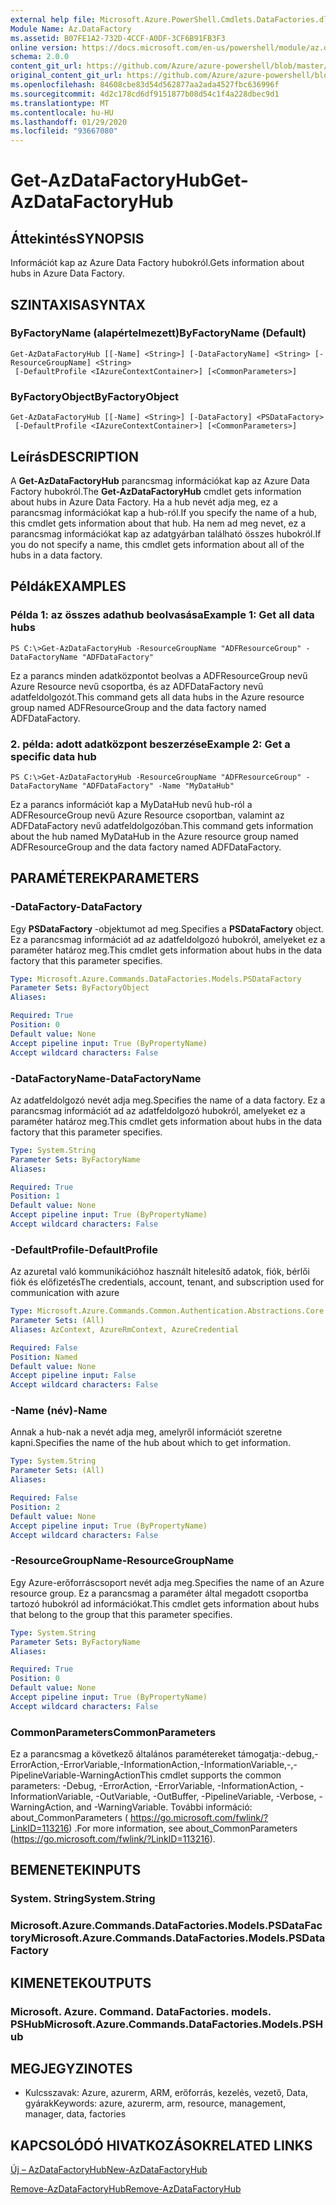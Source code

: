 ```yaml
---
external help file: Microsoft.Azure.PowerShell.Cmdlets.DataFactories.dll-Help.xml
Module Name: Az.DataFactory
ms.assetid: B07FE1A2-732D-4CCF-A0DF-3CF6B91FB3F3
online version: https://docs.microsoft.com/en-us/powershell/module/az.datafactory/get-azdatafactoryhub
schema: 2.0.0
content_git_url: https://github.com/Azure/azure-powershell/blob/master/src/DataFactory/DataFactoryV2/help/Get-AzDataFactoryHub.md
original_content_git_url: https://github.com/Azure/azure-powershell/blob/master/src/DataFactory/DataFactoryV2/help/Get-AzDataFactoryHub.md
ms.openlocfilehash: 84608cbe83d54d562877aa2ada4527fbc636996f
ms.sourcegitcommit: 4d2c178cd6df9151877b08d54c1f4a228dbec9d1
ms.translationtype: MT
ms.contentlocale: hu-HU
ms.lasthandoff: 01/29/2020
ms.locfileid: "93667080"
---
```

# <span data-ttu-id="2b836-101">Get-AzDataFactoryHub</span><span class="sxs-lookup"><span data-stu-id="2b836-101">Get-AzDataFactoryHub</span></span>

## <span data-ttu-id="2b836-102">Áttekintés</span><span class="sxs-lookup"><span data-stu-id="2b836-102">SYNOPSIS</span></span>
<span data-ttu-id="2b836-103">Információt kap az Azure Data Factory hubokról.</span><span class="sxs-lookup"><span data-stu-id="2b836-103">Gets information about hubs in Azure Data Factory.</span></span>

## <span data-ttu-id="2b836-104">SZINTAXISA</span><span class="sxs-lookup"><span data-stu-id="2b836-104">SYNTAX</span></span>

### <span data-ttu-id="2b836-105">ByFactoryName (alapértelmezett)</span><span class="sxs-lookup"><span data-stu-id="2b836-105">ByFactoryName (Default)</span></span>
```
Get-AzDataFactoryHub [[-Name] <String>] [-DataFactoryName] <String> [-ResourceGroupName] <String>
 [-DefaultProfile <IAzureContextContainer>] [<CommonParameters>]
```

### <span data-ttu-id="2b836-106">ByFactoryObject</span><span class="sxs-lookup"><span data-stu-id="2b836-106">ByFactoryObject</span></span>
```
Get-AzDataFactoryHub [[-Name] <String>] [-DataFactory] <PSDataFactory>
 [-DefaultProfile <IAzureContextContainer>] [<CommonParameters>]
```

## <span data-ttu-id="2b836-107">Leírás</span><span class="sxs-lookup"><span data-stu-id="2b836-107">DESCRIPTION</span></span>
<span data-ttu-id="2b836-108">A **Get-AzDataFactoryHub** parancsmag információkat kap az Azure Data Factory hubokról.</span><span class="sxs-lookup"><span data-stu-id="2b836-108">The **Get-AzDataFactoryHub** cmdlet gets information about hubs in Azure Data Factory.</span></span>
<span data-ttu-id="2b836-109">Ha a hub nevét adja meg, ez a parancsmag információkat kap a hub-ról.</span><span class="sxs-lookup"><span data-stu-id="2b836-109">If you specify the name of a hub, this cmdlet gets information about that hub.</span></span>
<span data-ttu-id="2b836-110">Ha nem ad meg nevet, ez a parancsmag információkat kap az adatgyárban található összes hubokról.</span><span class="sxs-lookup"><span data-stu-id="2b836-110">If you do not specify a name, this cmdlet gets information about all of the hubs in a data factory.</span></span>

## <span data-ttu-id="2b836-111">Példák</span><span class="sxs-lookup"><span data-stu-id="2b836-111">EXAMPLES</span></span>

### <span data-ttu-id="2b836-112">Példa 1: az összes adathub beolvasása</span><span class="sxs-lookup"><span data-stu-id="2b836-112">Example 1: Get all data hubs</span></span>
```
PS C:\>Get-AzDataFactoryHub -ResourceGroupName "ADFResourceGroup" -DataFactoryName "ADFDataFactory"
```

<span data-ttu-id="2b836-113">Ez a parancs minden adatközpontot beolvas a ADFResourceGroup nevű Azure Resource nevű csoportba, és az ADFDataFactory nevű adatfeldolgozót.</span><span class="sxs-lookup"><span data-stu-id="2b836-113">This command gets all data hubs in the Azure resource group named ADFResourceGroup and the data factory named ADFDataFactory.</span></span>

### <span data-ttu-id="2b836-114">2. példa: adott adatközpont beszerzése</span><span class="sxs-lookup"><span data-stu-id="2b836-114">Example 2: Get a specific data hub</span></span>
```
PS C:\>Get-AzDataFactoryHub -ResourceGroupName "ADFResourceGroup" -DataFactoryName "ADFDataFactory" -Name "MyDataHub"
```

<span data-ttu-id="2b836-115">Ez a parancs információt kap a MyDataHub nevű hub-ról a ADFResourceGroup nevű Azure Resource csoportban, valamint az ADFDataFactory nevű adatfeldolgozóban.</span><span class="sxs-lookup"><span data-stu-id="2b836-115">This command gets information about the hub named MyDataHub in the Azure resource group named ADFResourceGroup and the data factory named ADFDataFactory.</span></span>

## <span data-ttu-id="2b836-116">PARAMÉTEREK</span><span class="sxs-lookup"><span data-stu-id="2b836-116">PARAMETERS</span></span>

### <span data-ttu-id="2b836-117">-DataFactory</span><span class="sxs-lookup"><span data-stu-id="2b836-117">-DataFactory</span></span>
<span data-ttu-id="2b836-118">Egy **PSDataFactory** -objektumot ad meg.</span><span class="sxs-lookup"><span data-stu-id="2b836-118">Specifies a **PSDataFactory** object.</span></span>
<span data-ttu-id="2b836-119">Ez a parancsmag információt ad az adatfeldolgozó hubokról, amelyeket ez a paraméter határoz meg.</span><span class="sxs-lookup"><span data-stu-id="2b836-119">This cmdlet gets information about hubs in the data factory that this parameter specifies.</span></span>

```yaml
Type: Microsoft.Azure.Commands.DataFactories.Models.PSDataFactory
Parameter Sets: ByFactoryObject
Aliases:

Required: True
Position: 0
Default value: None
Accept pipeline input: True (ByPropertyName)
Accept wildcard characters: False
```

### <span data-ttu-id="2b836-120">-DataFactoryName</span><span class="sxs-lookup"><span data-stu-id="2b836-120">-DataFactoryName</span></span>
<span data-ttu-id="2b836-121">Az adatfeldolgozó nevét adja meg.</span><span class="sxs-lookup"><span data-stu-id="2b836-121">Specifies the name of a data factory.</span></span>
<span data-ttu-id="2b836-122">Ez a parancsmag információt ad az adatfeldolgozó hubokról, amelyeket ez a paraméter határoz meg.</span><span class="sxs-lookup"><span data-stu-id="2b836-122">This cmdlet gets information about hubs in the data factory that this parameter specifies.</span></span>

```yaml
Type: System.String
Parameter Sets: ByFactoryName
Aliases:

Required: True
Position: 1
Default value: None
Accept pipeline input: True (ByPropertyName)
Accept wildcard characters: False
```

### <span data-ttu-id="2b836-123">-DefaultProfile</span><span class="sxs-lookup"><span data-stu-id="2b836-123">-DefaultProfile</span></span>
<span data-ttu-id="2b836-124">Az azuretal való kommunikációhoz használt hitelesítő adatok, fiók, bérlői fiók és előfizetés</span><span class="sxs-lookup"><span data-stu-id="2b836-124">The credentials, account, tenant, and subscription used for communication with azure</span></span>

```yaml
Type: Microsoft.Azure.Commands.Common.Authentication.Abstractions.Core.IAzureContextContainer
Parameter Sets: (All)
Aliases: AzContext, AzureRmContext, AzureCredential

Required: False
Position: Named
Default value: None
Accept pipeline input: False
Accept wildcard characters: False
```

### <span data-ttu-id="2b836-125">-Name (név)</span><span class="sxs-lookup"><span data-stu-id="2b836-125">-Name</span></span>
<span data-ttu-id="2b836-126">Annak a hub-nak a nevét adja meg, amelyről információt szeretne kapni.</span><span class="sxs-lookup"><span data-stu-id="2b836-126">Specifies the name of the hub about which to get information.</span></span>

```yaml
Type: System.String
Parameter Sets: (All)
Aliases:

Required: False
Position: 2
Default value: None
Accept pipeline input: True (ByPropertyName)
Accept wildcard characters: False
```

### <span data-ttu-id="2b836-127">-ResourceGroupName</span><span class="sxs-lookup"><span data-stu-id="2b836-127">-ResourceGroupName</span></span>
<span data-ttu-id="2b836-128">Egy Azure-erőforráscsoport nevét adja meg.</span><span class="sxs-lookup"><span data-stu-id="2b836-128">Specifies the name of an Azure resource group.</span></span>
<span data-ttu-id="2b836-129">Ez a parancsmag a paraméter által megadott csoportba tartozó hubokról ad információkat.</span><span class="sxs-lookup"><span data-stu-id="2b836-129">This cmdlet gets information about hubs that belong to the group that this parameter specifies.</span></span>

```yaml
Type: System.String
Parameter Sets: ByFactoryName
Aliases:

Required: True
Position: 0
Default value: None
Accept pipeline input: True (ByPropertyName)
Accept wildcard characters: False
```

### <span data-ttu-id="2b836-130">CommonParameters</span><span class="sxs-lookup"><span data-stu-id="2b836-130">CommonParameters</span></span>
<span data-ttu-id="2b836-131">Ez a parancsmag a következő általános paramétereket támogatja:-debug,-ErrorAction,-ErrorVariable,-InformationAction,-InformationVariable,-,-PipelineVariable-WarningAction</span><span class="sxs-lookup"><span data-stu-id="2b836-131">This cmdlet supports the common parameters: -Debug, -ErrorAction, -ErrorVariable, -InformationAction, -InformationVariable, -OutVariable, -OutBuffer, -PipelineVariable, -Verbose, -WarningAction, and -WarningVariable.</span></span> <span data-ttu-id="2b836-132">További információ: about_CommonParameters ( https://go.microsoft.com/fwlink/?LinkID=113216) .</span><span class="sxs-lookup"><span data-stu-id="2b836-132">For more information, see about_CommonParameters (https://go.microsoft.com/fwlink/?LinkID=113216).</span></span>

## <span data-ttu-id="2b836-133">BEMENETEK</span><span class="sxs-lookup"><span data-stu-id="2b836-133">INPUTS</span></span>

### <span data-ttu-id="2b836-134">System. String</span><span class="sxs-lookup"><span data-stu-id="2b836-134">System.String</span></span>

### <span data-ttu-id="2b836-135">Microsoft.Azure.Commands.DataFactories.Models.PSDataFactory</span><span class="sxs-lookup"><span data-stu-id="2b836-135">Microsoft.Azure.Commands.DataFactories.Models.PSDataFactory</span></span>

## <span data-ttu-id="2b836-136">KIMENETEK</span><span class="sxs-lookup"><span data-stu-id="2b836-136">OUTPUTS</span></span>

### <span data-ttu-id="2b836-137">Microsoft. Azure. Command. DataFactories. models. PSHub</span><span class="sxs-lookup"><span data-stu-id="2b836-137">Microsoft.Azure.Commands.DataFactories.Models.PSHub</span></span>

## <span data-ttu-id="2b836-138">MEGJEGYZI</span><span class="sxs-lookup"><span data-stu-id="2b836-138">NOTES</span></span>
* <span data-ttu-id="2b836-139">Kulcsszavak: Azure, azurerm, ARM, erőforrás, kezelés, vezető, Data, gyárak</span><span class="sxs-lookup"><span data-stu-id="2b836-139">Keywords: azure, azurerm, arm, resource, management, manager, data, factories</span></span>

## <span data-ttu-id="2b836-140">KAPCSOLÓDÓ HIVATKOZÁSOK</span><span class="sxs-lookup"><span data-stu-id="2b836-140">RELATED LINKS</span></span>

[<span data-ttu-id="2b836-141">Új – AzDataFactoryHub</span><span class="sxs-lookup"><span data-stu-id="2b836-141">New-AzDataFactoryHub</span></span>](./New-AzDataFactoryHub.md)

[<span data-ttu-id="2b836-142">Remove-AzDataFactoryHub</span><span class="sxs-lookup"><span data-stu-id="2b836-142">Remove-AzDataFactoryHub</span></span>](./Remove-AzDataFactoryHub.md)


